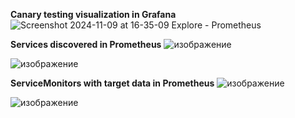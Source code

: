 **Canary testing visualization in Grafana**
![Screenshot 2024-11-09 at 16-35-09 Explore - Prometheus ](https://github.com/user-attachments/assets/e5a9f03d-2966-4cc0-89ed-5f07204e0613)

**Services discovered in Prometheus**
![изображение](https://github.com/user-attachments/assets/0b3e5c59-f73b-4be3-81d6-1eb0100b673b)

![изображение](https://github.com/user-attachments/assets/ed9b193b-183d-4507-97c4-f41de1ca1979)

**ServiceMonitors with target data in Prometheus**
![изображение](https://github.com/user-attachments/assets/57c5cb9f-2c09-45a9-90ba-a35e54d926e9)

![изображение](https://github.com/user-attachments/assets/a7a30ae9-aa5b-4fa9-bcde-f56f19fb2661)


